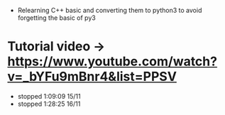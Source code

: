- Relearning C++ basic and converting them to python3 to avoid forgetting the basic of py3

# Tutorial video -> https://www.youtube.com/watch?v=_bYFu9mBnr4&list=PPSV

- stopped 1:09:09 15/11
- stopped 1:28:25 16/11